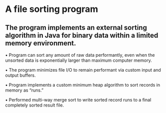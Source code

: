 # A file sorting program
##	The program implements an external sorting algorithm in Java for binary data within a limited memory environment.

•	Program can sort any amount of raw data performantly, even when the unsorted data is exponentially larger than maximum computer memory. 

•	The program minimizes file I/O to remain performant via custom input and output buffers.

•	Program implements a custom minimum heap algorithm to sort records in memory as “runs.”

•	Performed multi-way merge sort to write sorted record runs to a final completely sorted result file.

